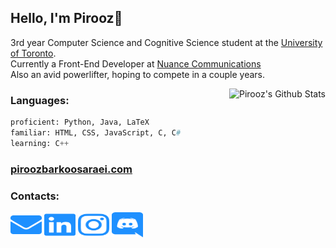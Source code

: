## Hello, I'm Pirooz💊

3rd year Computer Science and Cognitive Science student at the [University of Toronto](https://www.utoronto.ca/).  
Currently a Front-End Developer at [Nuance Communications](https://www.nuance.com/index.html)  
Also an avid powerlifter, hoping to compete in a couple years.

<img align='right' src="https://github-readme-stats.vercel.app/api?username=piroozb&theme=algolia&show_icons=true" alt="Pirooz's Github Stats"></img>

### Languages:
```py
proficient: Python, Java, LaTeX
familiar: HTML, CSS, JavaScript, C, C#
learning: C++
```

### [piroozbarkoosaraei.com](http://piroozbarkoosaraei.com/)

### Contacts:
<a href="mailto:piroozsab@gmail.com" target="blank"><img src="logos/envelope.svg" height="40" width="50"/></a>
<a href="https://www.linkedin.com/in/pirooz-barkoosaraei/" target="blank"><img src="logos/linkedin.svg" height="40" width="50"/></a>
<a href="https://www.instagram.com/pillscapsules/" target="blank"><img src="logos/instagram.svg" height="40" width="50"/></a>
<a href="https://discord.com/users/242061580970229761" target="blank"><img src="logos/discord.svg" height="40" width="50"/></a>
